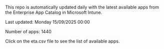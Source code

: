 This repo is automatically updated daily with the latest available apps from the Enterprise App Catalog in Microsoft Intune.

Last updated: Monday 15/09/2025 00:00

Number of apps: 1440

Click on the eta.csv file to see the list of available apps.
